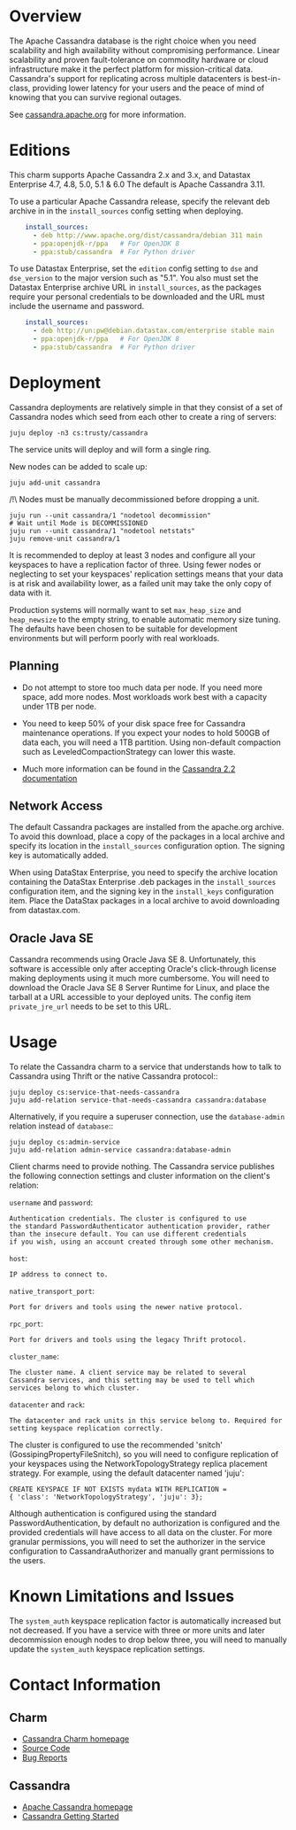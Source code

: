 # Overview

The Apache Cassandra database is the right choice when you need scalability
and high availability without compromising performance. Linear scalability
and proven fault-tolerance on commodity hardware or cloud infrastructure
make it the perfect platform for mission-critical data. Cassandra's support
for replicating across multiple datacenters is best-in-class, providing lower
latency for your users and the peace of mind of knowing that you can survive
regional outages.

See [cassandra.apache.org](http://cassandra.apache.org) for more information.


# Editions

This charm supports Apache Cassandra 2.x and 3.x, and Datastax
Enterprise 4.7, 4.8, 5.0, 5.1 & 6.0 The default is Apache Cassandra 3.11.

To use a particular Apache Cassandra release, specify the relevant
deb archive in in the `install_sources` config setting when deploying.

```yaml
    install_sources:
      - deb http://www.apache.org/dist/cassandra/debian 311 main
      - ppa:openjdk-r/ppa   # For OpenJDK 8
      - ppa:stub/cassandra  # For Python driver
```

To use Datastax Enterprise, set the `edition` config setting to `dse`
and `dse_version` to the major version such as "5.1". You also must set the
Datastax Enterprise archive URL in `install_sources`, as the packages require
your personal credentials to be downloaded and the URL must include the username
and password.

```yaml
    install_sources:
      - deb http://un:pw@debian.datastax.com/enterprise stable main
      - ppa:openjdk-r/ppa   # For OpenJDK 8
      - ppa:stub/cassandra  # For Python driver
```


# Deployment

Cassandra deployments are relatively simple in that they consist of a set of
Cassandra nodes which seed from each other to create a ring of servers:
    
    juju deploy -n3 cs:trusty/cassandra

The service units will deploy and will form a single ring.

New nodes can be added to scale up:

    juju add-unit cassandra


/!\ Nodes must be manually decommissioned before dropping a unit.

    juju run --unit cassandra/1 "nodetool decommission"
    # Wait until Mode is DECOMMISSIONED
    juju run --unit cassandra/1 "nodetool netstats"
    juju remove-unit cassandra/1

It is recommended to deploy at least 3 nodes and configure all your
keyspaces to have a replication factor of three. Using fewer nodes or
neglecting to set your keyspaces' replication settings means that your
data is at risk and availability lower, as a failed unit may take the
only copy of data with it.

Production systems will normally want to set `max_heap_size` and
`heap_newsize` to the empty string, to enable automatic memory size
tuning. The defaults have been chosen to be suitable for development
environments but will perform poorly with real workloads.


## Planning

- Do not attempt to store too much data per node. If you need more space,
  add more nodes. Most workloads work best with a capacity under 1TB
  per node.

- You need to keep 50% of your disk space free for Cassandra maintenance
  operations. If you expect your nodes to hold 500GB of data each, you
  will need a 1TB partition. Using non-default compaction such as
  LeveledCompactionStrategy can lower this waste.

- Much more information can be found in the [Cassandra 2.2 documentation](http://docs.datastax.com/en/cassandra/2.2/cassandra/planning/planPlanningAbout.html)


## Network Access

The default Cassandra packages are installed from the apache.org
archive. To avoid this download, place a copy of the packages in a local
archive and specify its location in the `install_sources` configuration
option. The signing key is automatically added.

When using DataStax Enterprise, you need to specify the archive location
containing the DataStax Enterprise .deb packages in the
`install_sources` configuration item, and the signing key in the
`install_keys` configuration item. Place the DataStax packages in a
local archive to avoid downloading from datastax.com.


## Oracle Java SE

Cassandra recommends using Oracle Java SE 8. Unfortunately, this
software is accessible only after accepting Oracle's click-through
license making deployments using it much more cumbersome. You will need
to download the Oracle Java SE 8 Server Runtime for Linux, and place the
tarball at a URL accessible to your deployed units. The config item
`private_jre_url` needs to be set to this URL.


# Usage

To relate the Cassandra charm to a service that understands how to talk to
Cassandra using Thrift or the native Cassandra protocol::

    juju deploy cs:service-that-needs-cassandra
    juju add-relation service-that-needs-cassandra cassandra:database


Alternatively, if you require a superuser connection, use the
`database-admin` relation instead of `database`::

    juju deploy cs:admin-service
    juju add-relation admin-service cassandra:database-admin


Client charms need to provide nothing. The Cassandra service publishes the
following connection settings and cluster information on the client's relation:

`username` and `password`:

    Authentication credentials. The cluster is configured to use
    the standard PasswordAuthenticator authentication provider, rather
    than the insecure default. You can use different credentials
    if you wish, using an account created through some other mechanism.

`host`:

    IP address to connect to.

`native_transport_port`:

    Port for drivers and tools using the newer native protocol.

`rpc_port`:

    Port for drivers and tools using the legacy Thrift protocol.

`cluster_name`:

    The cluster name. A client service may be related to several
    Cassandra services, and this setting may be used to tell which
    services belong to which cluster.

`datacenter` and `rack`:

    The datacenter and rack units in this service belong to. Required for
    setting keyspace replication correctly.

The cluster is configured to use the recommended 'snitch'
(GossipingPropertyFileSnitch), so you will need to configure replication of
your keyspaces using the NetworkTopologyStrategy replica placement strategy.
For example, using the default datacenter named 'juju':

    CREATE KEYSPACE IF NOT EXISTS mydata WITH REPLICATION =
    { 'class': 'NetworkTopologyStrategy', 'juju': 3};


Although authentication is configured using the standard
PasswordAuthentication, by default no authorization is configured
and the provided credentials will have access to all data on the cluster.
For more granular permissions, you will need to set the authorizer
in the service configuration to CassandraAuthorizer and manually grant
permissions to the users.


# Known Limitations and Issues

The `system_auth` keyspace replication factor is automatically increased
but not decreased. If you have a service with three or more units and
later decommission enough nodes to drop below three, you will need to
manually update the `system_auth` keyspace replication settings.


# Contact Information

## Charm

- [Cassandra Charm homepage](https://launchpad.net/cassandra-charm/)
- [Source Code](https://code.launchpad.net/~cassandra-charmers/cassandra-charm/+git/cassandra-charm)
- [Bug Reports](https://bugs.launchpad.net/cassandra-charm/)

## Cassandra

- [Apache Cassandra homepage](http://cassandra.apache.org/)
- [Cassandra Getting Started](http://wiki.apache.org/cassandra/GettingStarted)
